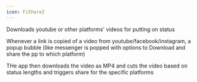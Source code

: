 ```yaml
---
icon: FiShare2
---
```

Downloads youtube or other platforms' videos for putting on status

Whenever a link is copied of a video from youtube/facebook/instagram, a popup bubble (like messenger is popped with options to Download and share the pp to which platform)

THe app then downloads the video as MP4 and cuts the video based on status lengths and triggers share for the specific platforms